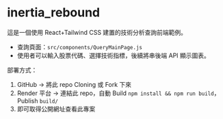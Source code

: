 # inertia_rebound

這是一個使用 React+Tailwind CSS 建置的技術分析查詢前端範例。  
- 查詢頁面：`src/components/QueryMainPage.js`  
- 使用者可以輸入股票代碼、選擇技術指標，後續將串後端 API 顯示圖表。  

部署方式：  
1. GitHub → 將此 repo Cloning 或 Fork 下來  
2. Render 平台 → 連結此 repo，自動 Build `npm install && npm run build`，Publish `build/`  
3. 即可取得公開網址查看此專案  

